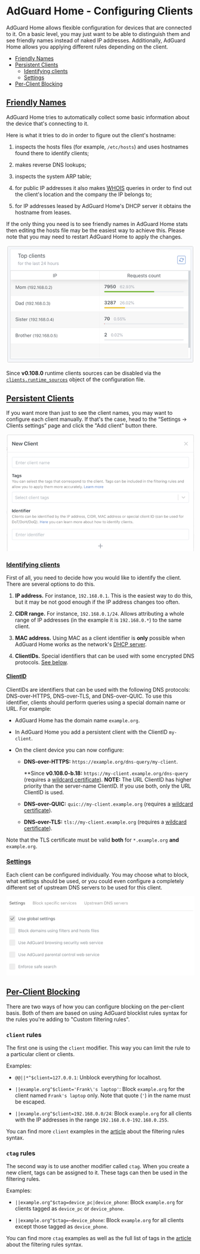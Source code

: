  #  AdGuard Home - Configuring Clients

AdGuard Home allows flexible configuration for devices that are connected to it.
On a basic level, you may just want to be able to distinguish them and see
friendly names instead of naked IP addresses.  Additionally, AdGuard Home allows
you applying different rules depending on the client.

 *  [Friendly Names](#friendlynames)
 *  [Persistent Clients](#newclient)
     *  [Identifying clients](#idclient)
     *  [Settings](#clientsettings)
 *  [Per-Client Blocking](#perclientblocking)



##  <a href="#friendlynames" id="friendlynames" name="friendlynames">Friendly Names</a>

AdGuard Home tries to automatically collect some basic information about the
device that's connecting to it.

Here is what it tries to do in order to figure out the client's hostname:

1.  inspects the hosts files (for example, `/etc/hosts`) and uses hostnames
    found there to identify clients;

1.  makes reverse DNS lookups;

1.  inspects the system ARP table;

1.  for public IP addresses it also makes [WHOIS][whois] queries in order to
    find out the client's location and the company the IP belongs to;

1.  for IP addresses leased by AdGuard Home's DHCP server it obtains the
    hostname from leases.

If the only thing you need is to see friendly names in AdGuard Home stats then
editing the hosts file may be the easiest way to achieve this.  Please note that
you may need to restart AdGuard Home to apply the changes.

![](images/top-clients-names.png)

Since **v0.108.0** runtime clients sources can be disabled via the
[`clients.runtime_sources`][sources] object of the configuration file.

[whois]:   https://en.wikipedia.org/wiki/WHOIS
[sources]: https://github.com/AdguardTeam/AdGuardHome/wiki/Configuration#configuration-file



##  <a href="#newclient" id="newclient" name="newclient">Persistent Clients</a>

If you want more than just to see the client names, you may want to configure
each client manually.  If that's the case, head to the “Settings → Clients
settings” page and click the "Add client" button there.

![](images/new-client.png)



   ###  <a href="#idclient" id="idclient" name="idclient">Identifying clients</a>

First of all, you need to decide how you would like to identify the client.
There are several options to do this.

1.  **IP address.**  For instance, `192.168.0.1`. This is the easiest way to do
    this, but it may be not good enough if the IP address changes too often.

1.  **CIDR range.**  For instance, `192.168.0.1/24`. Allows attributing a whole
    range of IP addresses (in the example it is `192.168.0.*`) to the same
    client.

1.  **MAC address.**  Using MAC as a client identifier is **only** possible when
    AdGuard Home works as the network's [DHCP server](DHCP).

1.  **ClientIDs.**  Special identifiers that can be used with some encrypted DNS
    protocols.  [See below](#clientid).

  ####  <a href="#clientid" id="clientid" name="clientid">ClientID</a>

ClientIDs are identifiers that can be used with the following DNS protocols:
DNS-over-HTTPS, DNS-over-TLS, and DNS-over-QUIC.  To use this identifier,
clients should perform queries using a special domain name or URL.  For example:

 *  AdGuard Home has the domain name `example.org`.

 *  In AdGuard Home you add a persistent client with the ClientID `my-client`.

 *  On the client device you can now configure:

     *  **DNS-over-HTTPS:** `https://example.org/dns-query/my-client`.

        **Since **v0.108.0-b.18:** `https://my-client.example.org/dns-query`
        (requires a [wildcard certificate][wild]).  **NOTE:**  The URL ClientID
        has higher priority than the server-name ClientID.  If you use both,
        only the URL ClientID is used.

     *  **DNS-over-QUIC:** `quic://my-client.example.org` (requires a [wildcard
        certificate][wild]).

     *  **DNS-over-TLS:** `tls://my-client.example.org` (requires a [wildcard
        certificate][wild]).

Note that the TLS certificate must be valid **both** for `*.example.org` **and**
`example.org`.

[wild]: https://en.wikipedia.org/wiki/Wildcard_certificate



   ###  <a href="#clientsettings" id="clientsettings" name="clientsettings">Settings</a>

Each client can be configured individually.  You may choose what to block, what
settings should be used, or you could even configure a completely different set
of upstream DNS servers to be used for this client.

![](images/client-settings.png)



##  <a href="#perclientblocking" id="perclientblocking" name="perclientblocking">Per-Client Blocking</a>

There are two ways of how you can configure blocking on the per-client basis.
Both of them are based on using AdGuard blocklist rules syntax for the rules
you're adding to "Custom filtering rules".



   ###  `client` rules

The first one is using the `client` modifier.  This way you can limit the rule
to a particular client or clients.

Examples:

 *  `@@||*^$client=127.0.0.1`: Unblock everything for localhost.

 *  `||example.org^$client='Frank\'s laptop'`: Block `example.org` for the
    client named `Frank's laptop` only.  Note that quote (`'`) in the name must
    be escaped.

 *  `||example.org^$client=192.168.0.0/24`: Block `example.org` for all clients
    with the IP addresses in the range `192.168.0.0-192.168.0.255`.

You can find more `client` examples in the [article](Hosts-Blocklists#client)
about the filtering rules syntax.



   ###  `ctag` rules

The second way is to use another modifier called `ctag`.  When you create a new
client, tags can be assigned to it.  These tags can then be used in the
filtering rules.

Examples:

 *  `||example.org^$ctag=device_pc|device_phone`: Block `example.org` for
    clients tagged as `device_pc` or `device_phone`.

 *  `||example.org^$ctag=~device_phone`: Block `example.org` for all clients
    except those tagged as `device_phone`.

You can find more `ctag` examples as well as the full list of tags in the
[article](Hosts-Blocklists#ctag) about the filtering rules syntax.
